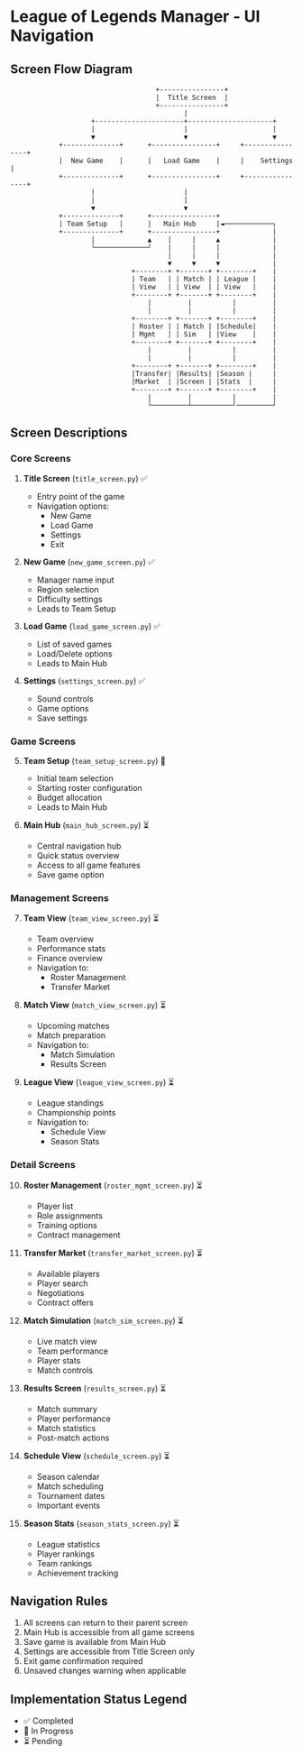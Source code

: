 # League of Legends Manager - UI Navigation

## Screen Flow Diagram
```
                                    +----------------+
                                    |  Title Screen  |
                                    +----------------+
                                           |
                    +----------------------+---------------------+
                    |                      |                     |
                    ▼                      ▼                     ▼
            +--------------+      +----------------+     +----------------+
            |  New Game    |      |   Load Game    |     |    Settings    |
            +--------------+      +----------------+     +----------------+
                    |                      |
                    |                      |
                    ▼                      ▼
            +--------------+      +----------------+
            | Team Setup   |      |   Main Hub     |◄────────────┐
            +--------------+      +----------------+             |
                    |             ▲    |     |     ▲             |
                    └─────────────┘    |     |     |             |
                                       |     |     |             |
                                       ▼     ▼     ▼             |
                              +--------+ +-------+ +--------+    |
                              | Team   | | Match | | League |    |
                              | View   | | View  | | View   |    |
                              +--------+ +-------+ +--------+    |
                                  |         |          |         |
                                  |         |          |         |
                              +--------+ +-------+ +--------+    |
                              | Roster | | Match | |Schedule|    |
                              | Mgmt   | | Sim   | |View    |    |
                              +--------+ +-------+ +--------+    |
                                  |         |          |         |
                                  |         |          |         |
                              +--------+ +-------+ +--------+    |
                              |Transfer| |Results| |Season |     |
                              |Market  | |Screen | |Stats  |     |
                              +--------+ +-------+ +--------+    |
                                  |         |          |         |
                                  └─────────┴──────────┘─────────┘
```

## Screen Descriptions

### Core Screens
1. **Title Screen** (`title_screen.py`) ✅
   - Entry point of the game
   - Navigation options:
     * New Game
     * Load Game
     * Settings
     * Exit

2. **New Game** (`new_game_screen.py`) ✅
   - Manager name input
   - Region selection
   - Difficulty settings
   - Leads to Team Setup

3. **Load Game** (`load_game_screen.py`) ✅
   - List of saved games
   - Load/Delete options
   - Leads to Main Hub

4. **Settings** (`settings_screen.py`) ✅
   - Sound controls
   - Game options
   - Save settings

### Game Screens
5. **Team Setup** (`team_setup_screen.py`) 🔄
   - Initial team selection
   - Starting roster configuration
   - Budget allocation
   - Leads to Main Hub

6. **Main Hub** (`main_hub_screen.py`) ⏳
   - Central navigation hub
   - Quick status overview
   - Access to all game features
   - Save game option

### Management Screens
7. **Team View** (`team_view_screen.py`) ⏳
   - Team overview
   - Performance stats
   - Finance overview
   - Navigation to:
     * Roster Management
     * Transfer Market

8. **Match View** (`match_view_screen.py`) ⏳
   - Upcoming matches
   - Match preparation
   - Navigation to:
     * Match Simulation
     * Results Screen

9. **League View** (`league_view_screen.py`) ⏳
   - League standings
   - Championship points
   - Navigation to:
     * Schedule View
     * Season Stats

### Detail Screens
10. **Roster Management** (`roster_mgmt_screen.py`) ⏳
    - Player list
    - Role assignments
    - Training options
    - Contract management

11. **Transfer Market** (`transfer_market_screen.py`) ⏳
    - Available players
    - Player search
    - Negotiations
    - Contract offers

12. **Match Simulation** (`match_sim_screen.py`) ⏳
    - Live match view
    - Team performance
    - Player stats
    - Match controls

13. **Results Screen** (`results_screen.py`) ⏳
    - Match summary
    - Player performance
    - Match statistics
    - Post-match actions

14. **Schedule View** (`schedule_screen.py`) ⏳
    - Season calendar
    - Match scheduling
    - Tournament dates
    - Important events

15. **Season Stats** (`season_stats_screen.py`) ⏳
    - League statistics
    - Player rankings
    - Team rankings
    - Achievement tracking

## Navigation Rules
1. All screens can return to their parent screen
2. Main Hub is accessible from all game screens
3. Save game is available from Main Hub
4. Settings are accessible from Title Screen only
5. Exit game confirmation required
6. Unsaved changes warning when applicable

## Implementation Status Legend
- ✅ Completed
- 🔄 In Progress
- ⏳ Pending
